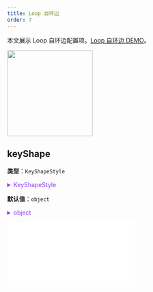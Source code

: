 ```yaml
---
title: Loop 自环边
order: 7
---
```


本文展示 Loop 自环边配置项。[Loop 自环边 DEMO](/zh/examples/item/defaultEdges#loop)。

<img src="https://mdn.alipayobjects.com/huamei_qa8qxu/afts/img/A*dU0LRoKrqEIAAAAAAAAAAAAADmJ7AQ/original" width=200 />

## keyShape

**类型**：`KeyShapeStyle`

<details>

<summary style="color: #873bf4; cursor: pointer">KeyShapeStyle</summary>

```typescript
type LoopPosition = 'top' | 'top-right' | 'right' | 'bottom-right' | 'bottom' | 'bottom-left' | 'left' | 'top-left';

type LoopCfg = {
  /**
   * 指定自环与节点的相对位置
   */
  position?: LoopPosition;
  /**
   * 从节点 keyShape 的边缘到自环最顶端的位置，用于指定自环的曲度
   */
  dist?: number;
  /**
   * 指定是否顺时针画环
   */
  clockwise?: boolean;
  /**
   *  对于非圆形节点设置的连接点与节点中心坐标（top-right，bottom-right,top-left,bottom-left 较特殊，为四个角坐标）在 x 轴或 y 轴方向的偏移量
   */
  pointPadding?: number;
};

type KeyShapeStyle = PathStyleProps &
  ArrowProps & {
    /**
     * 自环边配置
     */
    loopCfg?: LoopCfg;
  };
```

<embed src="../../../common/ArrowStyle.zh.md"></embed>

其中，相关的图形样式参考 [Path 图形样式](../shape/PathStyleProps.zh.md)。

</details>

**默认值**：`object`

<details>

<summary style="color: #873bf4; cursor: pointer">object</summary>

```json
{
  "loopCfg": {
    "position": "top",
    "dist": "[节点宽高中最大值的2倍]",
    "clockwise": true,
    "pointPadding": "[节点宽高中最小值的1/4]"
  }
}
```

</details>

<embed src="../../../common/EdgeShapeStyles.zh.md"></embed>
